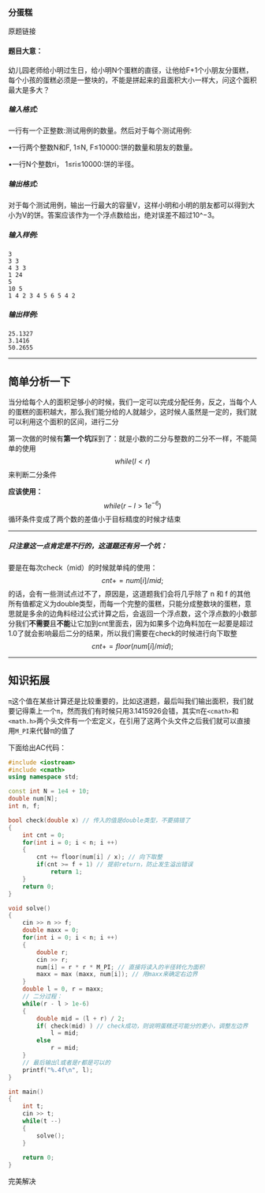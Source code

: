 ### 分蛋糕

原题链接

[https://pintia.cn/problem-sets/1878364856827387904/exam/problems/type/7?problemSetProblemId=1879110625968676864&amp;page=0]: 分蛋糕	"分蛋糕"

#### 题目大意：

幼儿园老师给小明过生日，给小明N个蛋糕的直径，让他给F+1个小朋友分蛋糕，每个小孩的蛋糕必须是一整块的，不能是拼起来的且面积大小一样大，问这个面积最大是多大？

##### 输入格式:

一行有一个正整数:测试用例的数量。然后对于每个测试用例:

•一行两个整数N和F, 1≤N, F≤10000:饼的数量和朋友的数量。

•一行N个整数ri， 1≤ri≤10000:饼的半径。

##### 输出格式:

对于每个测试用例，输出一行最大的容量V，这样小明和小明的朋友都可以得到大小为V的饼。答案应该作为一个浮点数给出，绝对误差不超过10^−3。

##### 输入样例:

```in
3
3 3
4 3 3
1 24
5
10 5
1 4 2 3 4 5 6 5 4 2
```

##### 输出样例:

```out
25.1327
3.1416
50.2655
```

***********

## 简单分析一下

当分给每个人的面积足够小的时候，我们一定可以完成分配任务，反之，当每个人的蛋糕的面积越大，那么我们能分给的人就越少，这时候人虽然是一定的，我们就可以利用这个面积的区间，进行二分



第一次做的时候有**第一个坑**踩到了：就是小数的二分与整数的二分不一样，不能简单的使用
$$
while(l < r)
$$
来判断二分条件

**应该使用：**
$$
while(r - l > 1e^{-6})
$$
循环条件变成了两个数的差值小于目标精度的时候才结束

***********

##### 只注意这一点肯定是不行的，这道题还有另一个坑：

要是在每次check（mid）的时候就单纯的使用：
$$
cnt += num[ i ] / mid;
$$
的话，会有一些测试点过不了，原因是，这道题我们会将几乎除了 n 和 f 的其他所有值都定义为double类型，而每一个完整的蛋糕，只能分成整数块的蛋糕，意思就是多余的边角料经过公式计算之后，会返回一个浮点数，这个浮点数的小数部分我们**不需要**且**不能**让它加到cnt里面去，因为如果多个边角料加在一起要是超过1.0了就会影响最后二分的结果，所以我们需要在check的时候进行向下取整
$$
cnt += floor(num[i] / mid);
$$

***********



## 知识拓展

`π`这个值在某些计算还是比较重要的，比如这道题，最后叫我们输出面积，我们就要记得乘上一个`π`，然而我们有时候只用3.1415926会错，其实π在`<cmath>`和`<math.h>`两个头文件有一个宏定义，在引用了这两个头文件之后我们就可以直接用`M_PI`来代替π的值了



下面给出AC代码：

```c++
#include <iostream>
#include <cmath>
using namespace std;

const int N = 1e4 + 10;
double num[N];
int n, f;

bool check(double x) // 传入的值是double类型，不要搞错了
{
    int cnt = 0;
    for(int i = 0; i < n; i ++)
    {
        cnt += floor(num[i] / x); // 向下取整
        if(cnt >= f + 1) // 提前return，防止发生溢出错误
            return 1;
    }
    return 0;
}

void solve()
{
    cin >> n >> f;
    double maxx = 0;
    for(int i = 0; i < n; i ++)
    {
        double r;
        cin >> r;
        num[i] = r * r * M_PI; // 直接将读入的半径转化为面积
        maxx = max (maxx, num[i]); // 用maxx来确定右边界
    }
    double l = 0, r = maxx;
    // 二分过程：
    while(r - l > 1e-6)
    {
        double mid = (l + r) / 2;
        if( check(mid) ) // check成功，则说明蛋糕还可能分的更小，调整左边界
            l = mid;
        else
            r = mid;
    }
    // 最后输出l或者是r都是可以的
    printf("%.4f\n", l);
} 

int main()
{
    int t;
    cin >> t;
    while(t --)
    {
        solve();
    }
    
    return 0;
}
```

完美解决